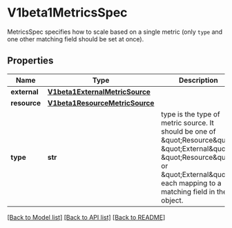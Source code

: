 # V1beta1MetricsSpec

MetricsSpec specifies how to scale based on a single metric (only `type` and one other matching field should be set at once).
## Properties
Name | Type | Description | Notes
------------ | ------------- | ------------- | -------------
**external** | [**V1beta1ExternalMetricSource**](V1beta1ExternalMetricSource.md) |  | [optional] 
**resource** | [**V1beta1ResourceMetricSource**](V1beta1ResourceMetricSource.md) |  | [optional] 
**type** | **str** | type is the type of metric source.  It should be one of \&quot;Resource\&quot;, \&quot;External\&quot;, \&quot;Resource\&quot; or \&quot;External\&quot; each mapping to a matching field in the object. | [optional] 

[[Back to Model list]](../README.md#documentation-for-models) [[Back to API list]](../README.md#documentation-for-api-endpoints) [[Back to README]](../README.md)


